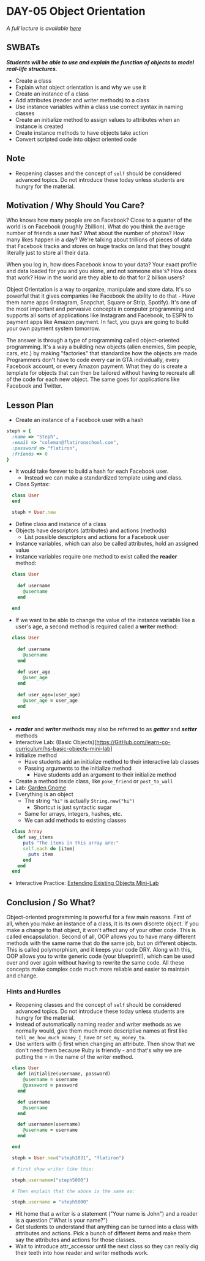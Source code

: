 # DAY-05 Object Orientation 

_A full lecture is available [here](LECTURE.md)_

## SWBATs
***Students will be able to use and explain the function of objects to model real-life structures.***

  + Create a class
  + Explain what object orientation is and why we use it
  + Create an instance of a class
  + Add attributes (reader and writer methods) to a class
  + Use instance variables within a class
  use correct syntax in naming classes
  + Create an initialize method to assign values to attributes when an instance is created
  + Create instance methods to have objects take action
  + Convert scripted code into object oriented code

## Note
+ Reopening classes and the concept of `self` should be considered advanced topics. Do not introduce these today unless students are hungry for the material.

## Motivation / Why Should You Care?
Who knows how many people are on Facebook? Close to a quarter of the world is on Facebook (roughly 2billion). What do you think the average number of friends a user has? What about the number of photos? How many likes happen in a day? We're talking about trillions of pieces of data that Facebook tracks and stores on huge tracks on land that they bought literally just to store all their data.

When you log in, how does Facebook know to your data? Your exact profile and data loaded for you and you alone, and not someone else's? How does that work? How in the world are they able to do that for 2 billion users?

Object Orientation is a way to organize, manipulate and store data. It's so powerful that it gives companies like Facebook the ability to do that - Have them name apps (Instagram, Snapchat, Square or Strip, Spotify). It's one of the most important and pervasive concepts in computer programming and supports all sorts of applications like Instagram and Facebook, to ESPN to payment apps like Amazon payment. In fact, you guys are going to build your own payment system tomorrow.

The answer is through a type of programming called object-oriented programming. It's a way a building new objects (alien enemies, Sim people, cars, etc.) by making "factories" that standardize how the objects are made. Programmers don't have to code every car in GTA individually, every Facebook account, or every Amazon payment. What they do is create a template for objects that can then be tailored without having to recreate all of the code for each new object. The same goes for applications like Facebook and Twitter.

## Lesson Plan
+ Create an instance of a Facebook user with a hash
```ruby
steph = {
  :name => "Steph",
  :email => "coleman@flatironschool.com",
  :password => "flatiron",
  :friends => 0
}
```
+ It would take forever to build a hash for each Facebook user.
  * Instead we can make a standardized template using and class.
+ Class Syntax:
```ruby
  class User
  end

  steph = User.new
```
+ Define class and instance of a class
+ Objects have descriptors (attributes) and actions (methods)
  * List possible descriptors and actions for a Facebook user
+ Instance variables, which can also be called attributes, hold an assigned value
+ Instance variables require one method to exist called the **reader** method:
```ruby
  class User
  
    def username
      @username
    end
    
  end
```
+ If we want to be able to change the value of the instance variable like a user's age, a second method is required called a **writer** method:
```ruby
  class User
  
    def username
      @username
    end
    
    def user_age
      @user_age
    end
    
    def user_age=(user_age)
      @user_age = user_age
    end
    
  end
```
+ **_reader_** and **_writer_** methods may also be referred to as **_getter_** and **_setter_** methods
+ Interactive Lab: (Basic Objects)[https://GitHub.com/learn-co-curriculum/hs-basic-objects-mini-lab]
+ Initialize method
  * Have students add an initialize method to their interactive lab classes
  * Passing arguments to the initialize method
    * Have students add an argument to their initialize method
+ Create a method inside class, like `poke_friend` or `post_to_wall`
+ Lab: [Garden Gnome](https://GitHub.com/learn-co-curriculum/hs-garden-gnome-oo-lab)
+ Everything is an object
  * The string `"hi"` is actually `String.new("hi")`
    * Shortcut is just syntactic sugar
  * Same for arrays, integers, hashes, etc.
  * We can add methods to existing classes
```ruby
  class Array
    def say_items
      puts "The items in this array are:"
      self.each do |item|
        puts item
      end
    end
  end
```

+ Interactive Practice: [Extending Existing Objects Mini-Lab](https://GitHub.com/learn-co-curriculum/hs-basic-objects-mini-lab)

## Conclusion / So What?
Object-oriented programming is powerful for a few main reasons. First of all, when you make an instance of a class, it is its own discrete object. If you make a change to that object, it won't affect any of your other code. This is called encapsulation. Second of all, OOP allows you to have many different methods with the same name that do the same job, but on different objects. This is called polymorphism, and it keeps your code DRY. Along with this, OOP allows you to write generic code (your blueprint!), which can be used over and over again without having to rewrite the same code. All these concepts make complex code much more reliable and easier to maintain and change.

### Hints and Hurdles
+ Reopening classes and the concept of `self` should be considered advanced topics. Do not introduce these today unless students are hungry for the material.
+ Instead of automatically naming reader and writer methods as we normally would, give them much more descriptive names at first like `tell_me_how_much_money_I_have` or `set_my_money_to`.
+ Use writers with () first when changing an attribute. Then show that we don't need them because Ruby is friendly - and that's why we are putting the = in the name of the writer method.

```ruby
  class User
    def initialize(username, password)
      @username = username
      @password = password
    end

    def username
      @username
    end

    def username=(username)
      @username = username
    end

  end

  steph = User.new("steph1031", "flatiron")

  # First show writer like this:

  steph.username=("steph5000")

  # Then explain that the above is the same as:

  steph.username = "steph5000"
```
+ Hit home that a writer is a statement ("Your name is John") and a reader is a question ("What is your name?")
+ Get students to understand that anything can be turned into a class with attributes and actions. Pick a bunch of different items and make them say the attributes and actions for those classes.
+ Wait to introduce attr_accessor until the next class so they can really dig their teeth into how reader and writer methods work.
